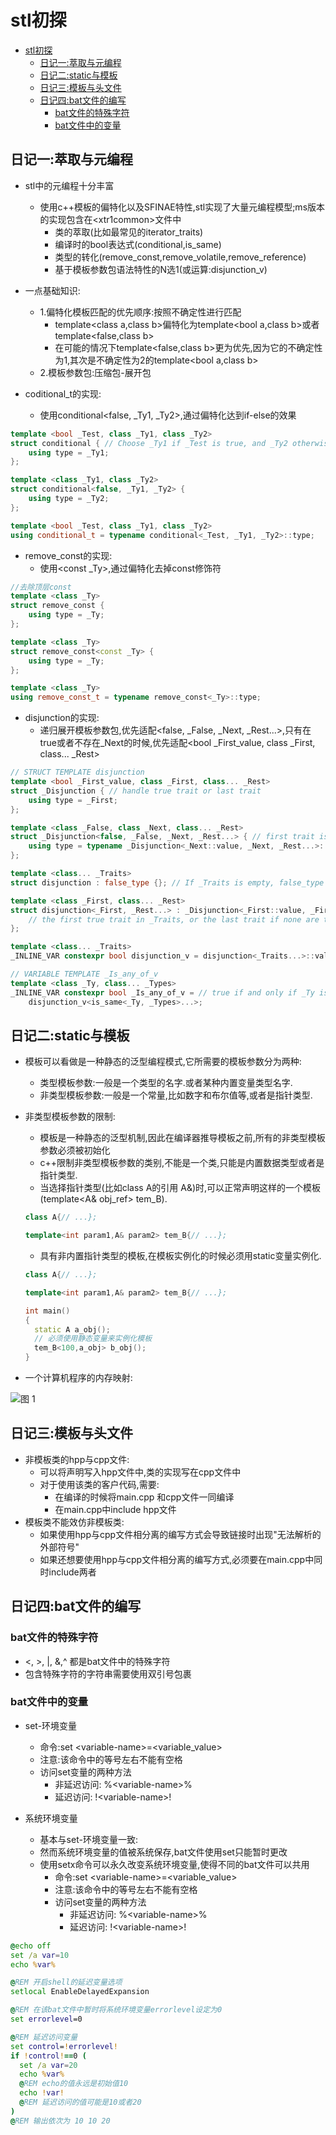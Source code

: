 # stl初探

- [stl初探](#stl初探)
  - [日记一:萃取与元编程](#日记一萃取与元编程)
  - [日记二:static与模板](#日记二static与模板)
  - [日记三:模板与头文件](#日记三模板与头文件)
  - [日记四:bat文件的编写](#日记四bat文件的编写)
    - [bat文件的特殊字符](#bat文件的特殊字符)
    - [bat文件中的变量](#bat文件中的变量)

## 日记一:萃取与元编程

- stl中的元编程十分丰富
  - 使用c++模板的偏特化以及SFINAE特性,stl实现了大量元编程模型;ms版本的实现包含在\<xtr1common\>文件中
    - 类的萃取(比如最常见的iterator_traits)
    - 编译时的bool表达式(conditional,is_same)
    - 类型的转化(remove_const,remove_volatile,remove_reference)
    - 基于模板参数包语法特性的N选1(或运算:disjunction_v)
- 一点基础知识:
  - 1.偏特化模板匹配的优先顺序:按照不确定性进行匹配
    - template\<class a,class b\>偏特化为template\<bool a,class b\>或者template\<false,class b\>
    - 在可能的情况下template\<false,class b\>更为优先,因为它的不确定性为1,其次是不确定性为2的template\<bool a,class b\>
  - 2.模板参数包:压缩包-展开包

- coditional_t的实现:
  - 使用conditional\<false, _Ty1, _Ty2\>,通过偏特化达到if-else的效果

```c++
template <bool _Test, class _Ty1, class _Ty2>
struct conditional { // Choose _Ty1 if _Test is true, and _Ty2 otherwise
    using type = _Ty1;
};

template <class _Ty1, class _Ty2>
struct conditional<false, _Ty1, _Ty2> {
    using type = _Ty2;
};

template <bool _Test, class _Ty1, class _Ty2>
using conditional_t = typename conditional<_Test, _Ty1, _Ty2>::type;
```

- remove_const的实现:
  - 使用\<const _Ty\>,通过偏特化去掉const修饰符

```c++
//去除顶层const
template <class _Ty>
struct remove_const { 
    using type = _Ty;
};

template <class _Ty>
struct remove_const<const _Ty> {
    using type = _Ty;
};

template <class _Ty>
using remove_const_t = typename remove_const<_Ty>::type;
```

- disjunction的实现:
  - 递归展开模板参数包,优先适配\<false, _False, _Next, _Rest...\>,只有在true或者不存在_Next的时候,优先适配\<bool _First_value, class _First, class... _Rest\>

```c++
// STRUCT TEMPLATE disjunction
template <bool _First_value, class _First, class... _Rest>
struct _Disjunction { // handle true trait or last trait
    using type = _First;
};

template <class _False, class _Next, class... _Rest>
struct _Disjunction<false, _False, _Next, _Rest...> { // first trait is false, try the next trait
    using type = typename _Disjunction<_Next::value, _Next, _Rest...>::type;
};

template <class... _Traits>
struct disjunction : false_type {}; // If _Traits is empty, false_type

template <class _First, class... _Rest>
struct disjunction<_First, _Rest...> : _Disjunction<_First::value, _First, _Rest...>::type {
    // the first true trait in _Traits, or the last trait if none are true
};

template <class... _Traits>
_INLINE_VAR constexpr bool disjunction_v = disjunction<_Traits...>::value;

// VARIABLE TEMPLATE _Is_any_of_v
template <class _Ty, class... _Types>
_INLINE_VAR constexpr bool _Is_any_of_v = // true if and only if _Ty is in _Types
    disjunction_v<is_same<_Ty, _Types>...>;
```

## 日记二:static与模板

- 模板可以看做是一种静态的泛型编程模式,它所需要的模板参数分为两种:
  - 类型模板参数:一般是一个类型的名字.或者某种内置变量类型名字.
  - 非类型模板参数:一般是一个常量,比如数字和布尔值等,或者是指针类型.
- 非类型模板参数的限制:
  - 模板是一种静态的泛型机制,因此在编译器推导模板之前,所有的非类型模板参数必须被初始化
  - c++限制非类型模板参数的类别,不能是一个类,只能是内置数据类型或者是指针类型.
  - 当选择指针类型(比如class A的引用 A&)时,可以正常声明这样的一个模板(template\<A& obj_ref\> tem_B).

  ```c++
  class A{// ...};
  
  template<int param1,A& param2> tem_B{// ...};
  ```

  - 具有非内置指针类型的模板,在模板实例化的时候必须用static变量实例化.

  ```c++
  class A{// ...};

  template<int param1,A& param2> tem_B{// ...};

  int main()
  {
    static A a_obj();
    // 必须使用静态变量来实例化模板
    tem_B<100,a_obj> b_obj();
  }
  ```

- 一个计算机程序的内存映射:

![图 1](images/78656aa7d1f46ad7ef8ecac1d3cc488ffa4572009a232cd2be54bfde325fbe10.png)  

## 日记三:模板与头文件

- 非模板类的hpp与cpp文件:
  - 可以将声明写入hpp文件中,类的实现写在cpp文件中
  - 对于使用该类的客户代码,需要:
    - 在编译的时候将main.cpp 和cpp文件一同编译
    - 在main.cpp中include hpp文件
- 模板类不能效仿非模板类:
  - 如果使用hpp与cpp文件相分离的编写方式会导致链接时出现"无法解析的外部符号"
  - 如果还想要使用hpp与cpp文件相分离的编写方式,必须要在main.cpp中同时include两者

## 日记四:bat文件的编写

### bat文件的特殊字符

- <, >, |, &,^ 都是bat文件中的特殊字符
- 包含特殊字符的字符串需要使用双引号包裹

### bat文件中的变量

- set-环境变量
  - 命令:set \<variable-name\>=\<variable_value\>
  - 注意:该命令中的等号左右不能有空格
  - 访问set变量的两种方法
    - 非延迟访问: %\<variable-name\>%
    - 延迟访问:   !\<variable-name\>!

- 系统环境变量
  - 基本与set-环境变量一致:
  - 然而系统环境变量的值被系统保存,bat文件使用set只能暂时更改
  - 使用setx命令可以永久改变系统环境变量,使得不同的bat文件可以共用
    - 命令:set \<variable-name\>=\<variable_value\>
    - 注意:该命令中的等号左右不能有空格
    - 访问set变量的两种方法
      - 非延迟访问: %\<variable-name\>%
      - 延迟访问:   !\<variable-name\>!

```bat
@echo off
set /a var=10
echo %var%

@REM 开启shell的延迟变量选项
setlocal EnableDelayedExpansion

@REM 在该bat文件中暂时将系统环境变量errorlevel设定为0
set errorlevel=0

@REM 延迟访问变量
set control=!errorlevel!
if !control!==0 (
  set /a var=20
  echo %var% 
  @REM echo的值永远是初始值10
  echo !var!
  @REM 延迟访问的值可能是10或者20
)
@REM 输出依次为 10 10 20 
```
